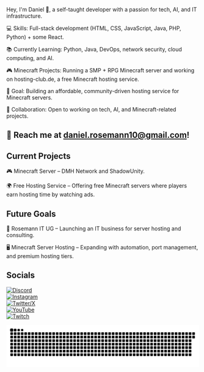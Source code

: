 Hey, I'm Daniel 👋, a self-taught developer with a passion for tech, AI, and IT infrastructure.

💻 Skills: Full-stack development (HTML, CSS, JavaScript, Java, PHP, Python) + some React.

📚 Currently Learning: Python, Java, DevOps, network security, cloud computing, and AI.

🎮 Minecraft Projects: Running a SMP + RPG Minecraft server and working on hosting-club.de, a free Minecraft hosting service.

🚀 Goal: Building an affordable, community-driven hosting service for Minecraft servers.

🤝 Collaboration: Open to working on tech, AI, and Minecraft-related projects.

## 📧 Reach me at daniel.rosemann10@gmail.com!

## Current Projects

🎮 Minecraft Server – DMH Network and ShadowUnity.

🌍 Free Hosting Service – Offering free Minecraft servers where players earn hosting time by watching ads.

## Future Goals

🏢 Rosemann IT UG – Launching an IT business for server hosting and consulting.

🖥️ Minecraft Server Hosting – Expanding with automation, port management, and premium hosting tiers.

## Socials 
[![Discord](https://img.shields.io/badge/profile-%234953c9.svg?style=for-the-badge&logo=discord&logoColor=white)](https://discord.com/users/1213567076997009421)   
[![Instagram](https://img.shields.io/badge/instagram-%23E4405F.svg?style=for-the-badge&logo=instagram&logoColor=white)](https://instagram.com/daaanieltv)  
[![Twitter/X](https://img.shields.io/badge/twitter-%23000000.svg?style=for-the-badge&logo=x&logoColor=white)](https://x.com/DaaaaanielTV)  
[![YouTube](https://img.shields.io/badge/youtube-%23FF0000.svg?style=for-the-badge&logo=youtube&logoColor=white)](https://www.youtube.com/@TechInsightsDE)  
[![Twitch](https://img.shields.io/badge/twitch-%239146FF.svg?style=for-the-badge&logo=twitch&logoColor=white)](https://twitch.tv/daaanieltv)

<picture>  
  <source media="(prefers-color-scheme: dark)" srcset="https://raw.githubusercontent.com/damianschoenberger/damianschoenberger/output/github-snake-dark.svg" />  
  <source media="(prefers-color-scheme: light)" srcset="https://raw.githubusercontent.com/damianschoenberger/damianschoenberger/output/github-snake.svg" />  
  <img alt="github-snake" src="https://raw.githubusercontent.com/damianschoenberger/damianschoenberger/output/github-snake.svg" />  
</picture>

